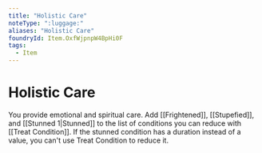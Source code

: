 ```yaml
---
title: "Holistic Care"
noteType: ":luggage:"
aliases: "Holistic Care"
foundryId: Item.OxfWjpnpW4BpHi0F
tags:
  - Item
---
```


# Holistic Care

You provide emotional and spiritual care. Add [[Frightened]], [[Stupefied]], and [[Stunned 1|Stunned]] to the list of conditions you can reduce with [[Treat Condition]]. If the stunned condition has a duration instead of a value, you can't use Treat Condition to reduce it.
